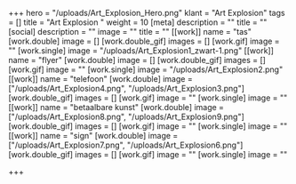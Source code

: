 +++
hero = "/uploads/Art_Explosion_Hero.png"
klant = "Art Explosion"
tags = []
title = "Art Explosion "
weight = 10
[meta]
description = ""
title = ""
[social]
description = ""
image = ""
title = ""
[[work]]
name = "tas"
[work.double]
image = []
[work.double_gif]
images = []
[work.gif]
image = ""
[work.single]
image = "/uploads/Art_Explosion1_zwart-1.png"
[[work]]
name = "flyer"
[work.double]
image = []
[work.double_gif]
images = []
[work.gif]
image = ""
[work.single]
image = "/uploads/Art_Explosion2.png"
[[work]]
name = "telefoon"
[work.double]
image = ["/uploads/Art_Explosion4.png", "/uploads/Art_Explosion3.png"]
[work.double_gif]
images = []
[work.gif]
image = ""
[work.single]
image = ""
[[work]]
name = "betaalbare kunst"
[work.double]
image = ["/uploads/Art_Explosion8.png", "/uploads/Art_Explosion9.png"]
[work.double_gif]
images = []
[work.gif]
image = ""
[work.single]
image = ""
[[work]]
name = "sign"
[work.double]
image = ["/uploads/Art_Explosion7.png", "/uploads/Art_Explosion6.png"]
[work.double_gif]
images = []
[work.gif]
image = ""
[work.single]
image = ""

+++
